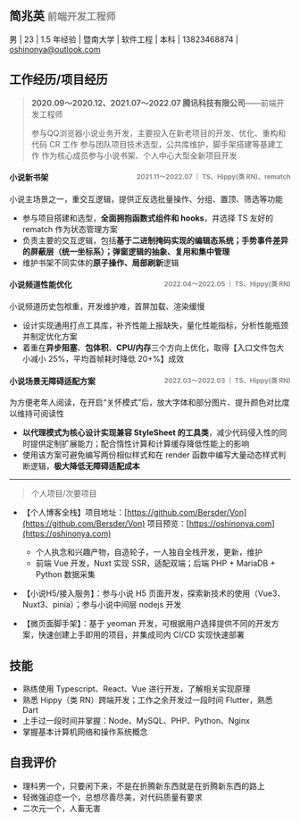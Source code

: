 ## 简兆英  <small style="color:#888">前端开发工程师</small>
男 | 23 | 1.5 年经验 | 暨南大学 | 软件工程 | 本科 | 13823468874 | oshinonya@outlook.com

## 工作经历/项目经历
> **2020.09～2020.12、2021.07～2022.07 腾讯科技有限公司**——前端开发工程师
>
> 参与QQ浏览器小说业务开发，主要投入在新老项目的开发、优化、重构和代码 CR 工作
> 参与团队项目技术选型，公共库维护，脚手架搭建等基建工作
> 作为核心成员参与小说书架、个人中心大型全新项目开发

#### 小说新书架<small style="color:#888;float:right">2021.11～2022.07 ｜ TS、Hippy(类 RN)、rematch</small>

小说主场景之一，重交互逻辑，提供正反选批量操作、分组、置顶、筛选等功能

- 参与项目搭建和选型，**全面拥抱函数式组件和 hooks**，并选择 TS 友好的 rematch 作为状态管理方案
- 负责主要的交互逻辑，包括**基于二进制掩码实现的编辑态系统；手势事件差异的屏蔽层（统一坐标系）；弹窗逻辑的抽象、复用和集中管理**
- 维护书架不同实体的**原子操作、局部刷新**逻辑

#### 小说频道性能优化<small style="color:#888;float:right;">2022.04～2022.05 ｜ TS、Hippy(类 RN)</small>

小说频道历史包袱重，开发维护难，首屏加载、渲染缓慢
- 设计实现通用打点工具库，补齐性能上报缺失，量化性能指标，分析性能瓶颈并制定优化方案
- 着重在**异步阻塞**、**包体积**、**CPU/内存**三个方向上优化，取得【入口文件包大小减小 25%，平均首帧耗时降低 20+%】成效

#### 小说场景无障碍适配方案<small style="color:#888;float:right">2022.03～2022.03 ｜ TS、Hippy(类 RN)</small>

为方便老年人阅读，在开启“关怀模式”后，放大字体和部分图片、提升颜色对比度以维持可阅读性

- **以代理模式为核心设计实现兼容 StyleSheet 的工具类**，减少代码侵入性的同时提供定制扩展能力；配合惰性计算和计算缓存降低性能上的影响
- 使用该方案可避免编写两份相似样式和在 render 函数中编写大量动态样式判断逻辑，**极大降低无障碍适配成本**

___

> 个人项目/次要项目

- 【个人博客全栈】项目地址：[https://github.com/Bersder/Von](https://github.com/Bersder/Von) 项目预览：[https://oshinonya.com](https://oshinonya.com) 

  - 个人执念和兴趣产物，自造轮子，一人独自全栈开发，更新，维护
  - 前端 Vue 开发，Nuxt 实现 SSR，适配双端；后端 PHP + MariaDB + Python 数据采集

- 【小说H5/接入服务】：参与小说 H5 页面开发，探索新技术的使用（Vue3、Nuxt3、pinia）；参与小说中间层 nodejs 开发
- 【微页面脚手架】：基于 yeoman 开发，可根据用户选择提供不同的开发方案，快速创建上手即用的项目，并集成司内 CI/CD 实现快速部署

## 技能

- 熟练使用 Typescript、React、Vue 进行开发，了解相关实现原理
- 熟悉 Hippy（类 RN）跨端开发；工作之余开发过一段时间 Flutter，熟悉 Dart
- 上手过一段时间并掌握：Node、MySQL、PHP、Python、Nginx
- 掌握基本计算机网络和操作系统概念

## 自我评价

- 理科男一个，只要闲下来，不是在折腾新东西就是在折腾新东西的路上
- 轻微强迫症一个，总想尽善尽美，对代码质量有要求
- 二次元一个，人畜无害
